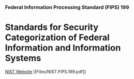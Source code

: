 ### Federal Information Processing Standard (FIPS) 199

# Standards for Security Categorization of Federal Information and Information Systems

[NIST Website](https://csrc.nist.gov/publications/detail/fips/199/final)
[[Files/NIST.FIPS.199.pdf]]

